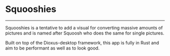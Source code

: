 # Squooshies

---


Squooshies is a tentative to add a visual for converting massive amounts of pictures and is named after Squoosh who does
the same for single pictures.

Built on top of the Dioxus-desktop framework, this app is fully in Rust and aim to be performant as well as to look good.
